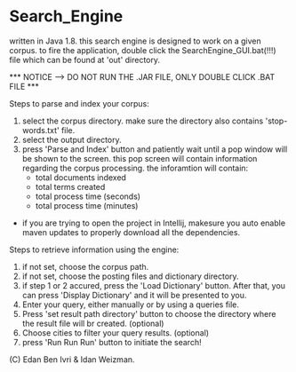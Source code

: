 # Search_Engine
written in Java 1.8.
this search engine is designed to work on a given corpus. 
to fire the application, double click the SearchEngine_GUI.bat(!!!) file which can be found at 'out' directory.

*** NOTICE --> DO NOT RUN THE .JAR FILE, ONLY DOUBLE CLICK .BAT FILE ***

Steps to parse and index your corpus:
1. select the corpus directory. make sure the directory also contains 'stop-words.txt' file.
2. select the output directory.
3. press 'Parse and Index' button and patiently wait until a pop window will be shown to the screen. this pop screen will contain            information regarding the corpus processing. the inforamtion will contain:
   - total documents indexed
   - total terms created
   - total process time (seconds)
   - total process time (minutes)

* if you are trying to open the project in Intellij, makesure you auto enable maven updates to properly download all the dependencies.

Steps to retrieve information using the engine:
1. if not set, choose the corpus path.
2. if not set, choose the posting files and dictionary directory.
3. if step 1 or 2 accured, press the 'Load Dictionary' button. After that, you can press 'Display Dictionary' and it will be presented to you.
4. Enter your query, either manually or by using a queries file.
5. Press 'set result path directory' button to choose the directory where the result file will br created. (optional)
6. Choose cities to filter your query results. (optional)
7. press 'Run Run Run' button to initiate the search!

(C) Edan Ben Ivri & Idan Weizman.
